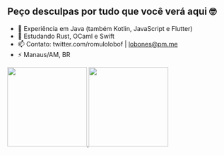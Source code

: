 ## Peço desculpas por tudo que você verá aqui 🤓


- 🔭 Experiência em Java (também Kotlin, JavaScript e Flutter)
- 🌱 Estudando Rust, OCaml e Swift
- 📫 Contato: twitter.com/romulolobof | lobones@pm.me
- ⚡ Manaus/AM, BR

<div>
  <a href="https://github.com/Lobones">
  <img height="180em" src="https://github-readme-stats.vercel.app/api?username=Lobones&show_icons=true&theme=dracula&include_all_commits=true&count_private=true"/>
  <img height="180em" src="https://github-readme-stats.vercel.app/api/top-langs/?username=Lobones&layout=compact&langs_count=7&theme=dracula"/>
</div>
